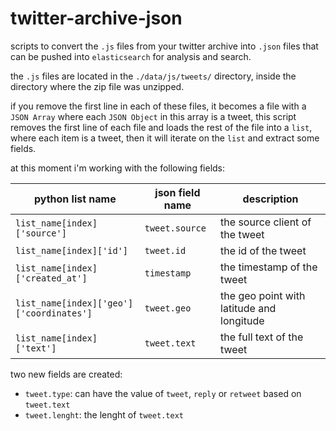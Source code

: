 # twitter-archive-json

scripts to convert the `.js` files from your twitter archive into `.json` files that can be pushed into `elasticsearch` for analysis and search.

the `.js` files are located in the `./data/js/tweets/` directory, inside the directory where the zip file was unzipped.

if you remove the first line in each of these files, it becomes a file with a `JSON Array` where each `JSON Object` in this array is a tweet, this script removes the first line of each file and loads the rest of the file into a `list`, where each item is a tweet, then it will iterate on the `list` and extract some fields.

at this moment i'm working with the following fields:

| python list name| json field name | description|
|---|---|---|
|`list_name[index]['source']`|`tweet.source`|the source client of the tweet|     
|`list_name[index]['id']`|`tweet.id`|the id of the tweet|
|`list_name[index]['created_at']`|`timestamp`|the timestamp of the tweet|
|`list_name[index]['geo']['coordinates']`|`tweet.geo`|the geo point with latitude and longitude|
|`list_name[index]['text']`|`tweet.text`|the full text of the tweet|

two new fields are created:

- `tweet.type`: can have the value of `tweet`, `reply` or `retweet` based on `tweet.text`
- `tweet.lenght`: the lenght of `tweet.text`